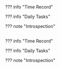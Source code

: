 ##
??? info "Time Record"

??? info "Daily Tasks"

??? note "Introspection"

##
??? info "Time Record"

??? info "Daily Tasks"

??? note "Introspection"

